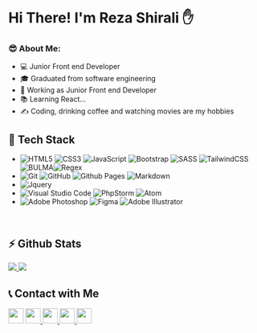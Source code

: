 <h1>Hi There! I'm Reza Shirali ✋</h1>

<h3>😎 About Me:</h3>


- 💻 Junior Front end Developer
- 🎓 Graduated from software engineering
- 💼 Working as Junior Front end Developer
- 📚 Learning React...
- ✍ Coding, drinking coffee and watching movies are my hobbies

<h2>🔧 Tech Stack</h2>


-  ![HTML5](https://img.shields.io/badge/html5-%23E34F26.svg?style=for-the-badge&logo=html5&logoColor=white) ![CSS3](https://img.shields.io/badge/css3-%231572B6.svg?style=for-the-badge&logo=css3&logoColor=white) 	![JavaScript](https://img.shields.io/badge/javascript-%23323330.svg?style=for-the-badge&logo=javascript&logoColor=%23F7DF1E) ![Bootstrap](https://img.shields.io/badge/bootstrap-%238511FA.svg?style=for-the-badge&logo=bootstrap&logoColor=white) 	![SASS](https://img.shields.io/badge/SASS-hotpink.svg?style=for-the-badge&logo=SASS&logoColor=white) ![TailwindCSS](https://img.shields.io/badge/tailwindcss-%2338B2AC.svg?style=for-the-badge&logo=tailwind-css&logoColor=white) ![BULMA](https://img.shields.io/badge/bulma-blue.svg?style=for-the-badge&logo=bulma&logoColor=white)![Regex](https://img.shields.io/badge/Regx-%23000000.svg?style=for-the-badge&logo=Regx&logoColor=white)
-  ![Git](https://img.shields.io/badge/git-%23F05033.svg?style=for-the-badge&logo=git&logoColor=white) ![GitHub](https://img.shields.io/badge/github-%23121011.svg?style=for-the-badge&logo=github&logoColor=white) ![Github Pages](https://img.shields.io/badge/github%20pages-121013?style=for-the-badge&logo=github&logoColor=white) ![Markdown](https://img.shields.io/badge/markdown-%23000000.svg?style=for-the-badge&logo=markdown&logoColor=white)
-  ![Jquery](https://img.shields.io/badge/style=for-the-badge&logo=jquery&logoColor=white)
-  ![Visual Studio Code](https://img.shields.io/badge/Visual%20Studio%20Code-0078d7.svg?style=for-the-badge&logo=visual-studio-code&logoColor=white) ![PhpStorm](https://img.shields.io/badge/phpstorm-143?style=for-the-badge&logo=phpstorm&logoColor=black&color=black&labelColor=darkorchid) ![Atom](https://img.shields.io/badge/Atom-%2366595C.svg?style=for-the-badge&logo=atom&logoColor=white)
-  ![Adobe Photoshop](https://img.shields.io/badge/adobe%20photoshop-%2331A8FF.svg?style=for-the-badge&logo=adobe%20photoshop&logoColor=white) ![Figma](https://img.shields.io/badge/figma-%23F24E1E.svg?style=for-the-badge&logo=figma&logoColor=white) ![Adobe Illustrator](https://img.shields.io/badge/adobe%20illustrator-%23FF9A00.svg?style=for-the-badge&logo=adobe%20illustrator&logoColor=white)


  <br>
  <h2>⚡ Github Stats</h2>
  
<a href="">
  <img src="https://github-readme-stats.vercel.app/api?username=Reza-Shirali&show_icons=true&theme=radical">
  <img src="https://github-readme-stats.vercel.app/api/top-langs/?username=Reza-Shirali">
</a>

<br>

<h2>📞  Contact with Me</h2>

<p align="left">
  <img src="https://img.shields.io/badge/Gmail-shir.ez.aliofficial@gmail.com-red?style=flat&logo=gmail" height="30px">

  <a href="https://instagram.com/irezashirali/">
    <img src="https://img.shields.io/badge/instagram-irezashirali-pink?style=flat&logo=instagram" height="30px">
  </a>
  <a href="https://t.me/irezashirali/">
    <img src="https://img.shields.io/badge/Telegrem-@irezashirali-blue?style=flat&logo=telegram" height="30px">
  </a>
  <a href="https://www.linkedin.com/in/reza-shirali-757890287/">
    <img src="https://img.shields.io/badge/LinkedIn-RezaShirali-white?style=flat&logo=linkedin" height="30px">
  </a>
  <a>
    <img src="https://img.shields.io/badge/Phone-09960128700-white?style=flat&logo=Phone" height="30px">
  </a>
</p>
